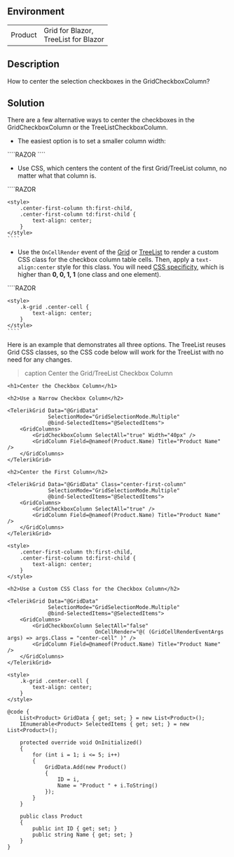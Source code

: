 
## Environment

<table>
<tbody>
<tr>
<td>Product</td>
<td>Grid for Blazor, <br />
TreeList for Blazor</td>
</tr>
</tbody>
</table>

## Description

How to center the selection checkboxes in the GridCheckboxColumn?

## Solution

There are a few alternative ways to center the checkboxes in the GridCheckboxColumn or the TreeListCheckboxColumn.

* The easiest option is to set a smaller column width:
<div class="skip-repl"></div>
    ````RAZOR
    <GridCheckboxColumn Width="40px" />
    ````

* Use CSS, which centers the content of the first Grid/TreeList column, no matter what that column is.

<div class="skip-repl"></div>
    ````RAZOR
    <TelerikGrid Class="center-first-column" />

    <style>
        .center-first-column th:first-child,
        .center-first-column td:first-child {
            text-align: center;
        }
    </style>
    ````

* Use the `OnCellRender` event of the [Grid](slug:grid-column-events) or [TreeList](slug:treelist-column-events) to render a custom CSS class for the checkbox column table cells. Then, apply a `text-align:center` style for this class. You will need [CSS specificity](https://css-tricks.com/specifics-on-css-specificity/), which is higher than **0, 0, 1, 1** (one class and one element).

<div class="skip-repl"></div>
    ````RAZOR
    <GridCheckboxColumn
        OnCellRender="@( (GridCellRenderEventArgs args) => args.Class = "center-cell" )" />

    <style>
        .k-grid .center-cell {
            text-align: center;
        }
    </style>
    ````

Here is an example that demonstrates all three options. The TreeList reuses Grid CSS classes, so the CSS code below will work for the TreeList with no need for any changes.

>caption Center the Grid/TreeList Checkbox Column

````RAZOR
<h1>Center the Checkbox Column</h1>

<h2>Use a Narrow Checkbox Column</h2>

<TelerikGrid Data="@GridData"
             SelectionMode="GridSelectionMode.Multiple"
             @bind-SelectedItems="@SelectedItems">
    <GridColumns>
        <GridCheckboxColumn SelectAll="true" Width="40px" />
        <GridColumn Field=@nameof(Product.Name) Title="Product Name" />
    </GridColumns>
</TelerikGrid>

<h2>Center the First Column</h2>

<TelerikGrid Data="@GridData" Class="center-first-column"
             SelectionMode="GridSelectionMode.Multiple"
             @bind-SelectedItems="@SelectedItems">
    <GridColumns>
        <GridCheckboxColumn SelectAll="true" />
        <GridColumn Field=@nameof(Product.Name) Title="Product Name" />
    </GridColumns>
</TelerikGrid>

<style>
    .center-first-column th:first-child,
    .center-first-column td:first-child {
        text-align: center;
    }
</style>

<h2>Use a Custom CSS Class for the Checkbox Column</h2>

<TelerikGrid Data="@GridData"
             SelectionMode="GridSelectionMode.Multiple"
             @bind-SelectedItems="@SelectedItems">
    <GridColumns>
        <GridCheckboxColumn SelectAll="false"
                            OnCellRender="@( (GridCellRenderEventArgs args) => args.Class = "center-cell" )" />
        <GridColumn Field=@nameof(Product.Name) Title="Product Name" />
    </GridColumns>
</TelerikGrid>

<style>
    .k-grid .center-cell {
        text-align: center;
    }
</style>

@code {
    List<Product> GridData { get; set; } = new List<Product>();
    IEnumerable<Product> SelectedItems { get; set; } = new List<Product>();

    protected override void OnInitialized()
    {
        for (int i = 1; i <= 5; i++)
        {
            GridData.Add(new Product()
            {
                ID = i,
                Name = "Product " + i.ToString()
            });
        }
    }

    public class Product
    {
        public int ID { get; set; }
        public string Name { get; set; }
    }
}
````